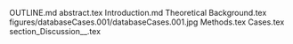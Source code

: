 OUTLINE.md
abstract.tex
Introduction.md
Theoretical Background.tex
figures/databaseCases.001/databaseCases.001.jpg
Methods.tex
Cases.tex
section_Discussion__.tex
